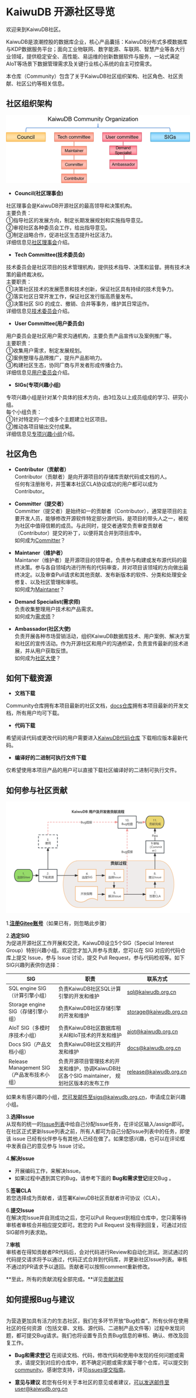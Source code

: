 # KaiwuDB 开源社区导览

欢迎来到KaiwuDB社区。

KaiwuDB是浪潮控股的数据库企业，核心产品囊括：KaiwuDB分布式多模数据库与KDP数据服务平台；面向工业物联网、数字能源、车联网、智慧产业等各大行业领域，提供稳定安全、高性能、易运维的创新数据软件与服务，一站式满足AIoT等场景下数据管理需求及关键行业核心系统的自主可控需求。

本仓库（Community）包含了关于KaiwuDB社区组织架构、社区角色、社区贡献、社区公约等相关信息。 


## 社区组织架构

![社区组织架构图](/Figures/Organization_structure.png)


- **Council(社区理事会)**

社区理事会是KaiwuDB开源社区的最高领导和决策机构。 
<br>主要负责：  
①指导社区的发展方向，制定长期发展规划和实施指导意见。  
②审视社区各种委员会工作，给出指导意见。
<br>③制定战略合作，促进社区生态提升社区活力。
<br>详细信息见[社区理事会](Council.md)介绍。

- **Tech Committee(技术委员会)**

技术委员会是社区项目的技术管理机构，提供技术指导、决策和监督。拥有技术决策的最终裁决权。<br>主要职责：
<br>①决策社区技术的发展愿景和技术创新，保证社区具有持续的技术竞争力。
<br>②落实社区日常开发工作，保证社区发行版高质量发布。
<br>③决策社区 SIG 的成立、撤销、合并等事务，维护其日常运作。
<br>详细信息见[技术委员会](Tech_committee.md)介绍。

- **User Committee(用户委员会)**

用户委员会是社区用户需求沟通机构，主要负责产品宣传以及案例推广等。<br>主要职责：
<br>①收集用户需求，制定发展规划。
<br>②案例整理与品牌推广，提升产品影响力。
<br>③构建社区生态，协同厂商与开发者形成传播合力。
<br>详细信息见[用户委员会](User_committee.md)介绍。

- **SIGs(专项兴趣小组)**

专项兴趣小组是针对某个具体的技术方向，由3位及以上成员组成的学习、研究小组。
<br>每个小组负责：
<br>①针对特定的一个或多个主题建立社区项目。
<br>②推动各项目输出交付成果。
<br>详细信息见[专项兴趣小组](SIGs.md)介绍。

## 社区角色
- **Contributor（贡献者）**
<br>Contributor（贡献者）是向开源项目的存储库贡献代码或文档的人。
<br>任何有注册账号，并签署本社区CLA协议成功的用户都可以成为Contributor。

- **Committer（提交者）**
<br>Committer（提交者）是始终如一的贡献者（Contributor），通常是项目的主要开发人员，能够修改开源软件特定部分源代码，是项目的带头人之一，被视为社区中值得信赖的成员。与此同时，提交者通常负责审查贡献者（Contributor）提交的补丁，以便将其合并到项目库中。
<br>如何成为[Committer](Tech_committee.md)？

- **Maintaner（维护者）**
<br>Maintaner（维护者）是开源项目的领导者。负责参与构建或发布源代码的最终决策。参与各自领域内进行所有的代码审查，并对项目该领域的方向做出最终决定。以及审查Pull请求和其他贡献、发布新版本的软件、分类和处理安全修复、以及社区管理和审核。
<br>如何成为[Maintaner](Tech_committee.md)？

- **Demand Specialist(需求师)**
<br>负责收集整理用户技术和产品需求。
<br>如何成为[需求师](User_committee.md)？
- **Ambassador(社区大使)**
<br>负责开展各种市场营销活动，组织KaiwuDB数据库技术、用户案例、解决方案和社区的宣传活动。作为开源社区和用户的沟通桥梁，负责宣传最新的技术进展，并从用户获取反馈。
<br>如何成为[社区大使](User_committee.md)？

## 如何下载资源
- **文档下载**

Community仓库拥有本项目最新的社区文档，[docs仓库](https://gitee.com/kaiwudb-opensource/docs)拥有本项目最新的开发文档，所有用户均可下载。

- **代码下载**

希望阅读代码或更改代码的用户需要进入[KaiwuDB代码仓库](https://gitee.com/kaiwudb-opensource/kaiwudb)
下载相应版本最新代码。

- **编译好的二进制可执行文件下载**

仅希望使用本项目产品的用户可以直接下载社区编译好的二进制可执行文件。

## 如何参与社区贡献
![贡献流程图](/Figures/Contribute_process.png)

1.[**注册Gitee账号**](https://gitee.com/signup?redirect_to_url=%2F)（如果已有，则忽略此步骤）

2.**选定SIG**
<br>为促进开源社区工作开展和交流，KaiwuDB设立5个SIG（Special Interest Group）特别兴趣小组。欢迎您才加入并参与贡献，您可以在 SIG 对应的代码仓库上提交 Issue，参与 Issue 讨论，提交 Pull Request，参与代码检视等。如下SIG兴趣列表供你选择：

| SIG                              | 职责                                                        | 联系方式                   |
|----------------------------------|-----------------------------------------------------------|------------------------|
| SQL engine SIG（计算引擎小组）           | 负责KaiwuDB社区SQL计算引擎的开发和维护                                  | sql@kaiwudb.org.cn     |
| Storage engine SIG（存储引擎小组）       | 负责KaiwuDB社区存储引擎的开发和维护                                     | storage@kaiwudb.org.cn |
| AIoT SIG（多模时序技术小组）               | 负责KaiwuDB社区数据库相关AI和IoT技术的开发和维护                            | aiot@kaiwudb.org.cn    |
| Docs SIG（产品文档小组）                 | 负责KaiwuDB社区文档的开发和维护                                       | docs@kaiwudb.org.cn    |
| Release Management SIG（产品发布技术小组） | 负责开源项目管理技术的开发和维护，协调KaiwuDB社区各个SIG maintainer， 规划社区版本的发布工作 | release@kaiwudb.org.cn |

如果未有感兴趣的小组，您可发邮件至sigs@kaiwudb.org.cn，申请成立新兴趣小组。

3.**选择Issue**
<br>从现有的统一的[Issue列表](https://gitee.com/organizations/kaiwudb-opensource/issues)中给自己分配Issue任务，在评论区输入/assign即可。在社区正式更新Issue列表之前，所有人都可为自己分配Issue列表中的任务，即使该 issue 已经有伙伴参与有其他人已经在做了。如果您感兴趣，也可以在评论框中发表自己的意见参与 Issue 讨论。

4.**解决Issue**

- 开展编码工作，来解决Issue。
- 如果过程中遇到其它的Bug，请参考下面的 **Bug和需求登记**提交Bug 。

5.**签署CLA**
<br>若您选择成为贡献者，请签署KaiwuDB社区贡献者许可协议（CLA）。

6.**提交Issue**
<br>在解决完Issue并自测成功之后，您可以Pull Request到相应仓库中，您只需等待审核者审核合并相应提交即可。若您的 Pull Request 没有得到回复，可通过对应 SIG邮件列表求助。

7.**审核**
<br>审核者在得知贡献者PR代码后，会对代码进行Review和自动化测试。测试通过的代码提交请求将予以通过，代码正式合并到代码库，并更新社区Issue列表。审核不通过的PR请求予以退回。贡献者可以按照comment重新修改。

 **至此，所有的贡献流程全部完成。**详见[贡献流程](Contribute_process.md)

## 如何提报Bug与建议
<br>为营造更加具有活力的生态社区，我们在多环节开放“Bug检查”。所有伙伴在使用社区的任何资源（包括文章、文档、源代码、二进制产品文件等）过程中发现问题，都可提交Bug请求。我们也将设置专员负责Bug信息的审核、确认、修改及回复工作。

- **Bug和需求登记**
在阅读文档、代码，修改代码和使用中发现的任何问题或需求，请提交到对应的仓库中，若不确定问题或需求属于哪个仓库，可以提交到[community](https://gitee.com/kaiwudb-opensource/community/issues)。感谢您支持，详见[issues提交指南](https://gitee.com/kaiwudb-opensource/community/blob/master/issues%20Submission%20Guidelines.md)。

- **意见与建议**
若您有任何关于本社区的意见或者建议，可以发送邮件至user@kaiwudb.org.cn
